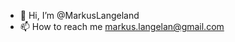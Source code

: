 - 👋 Hi, I’m @MarkusLangeland
- 📫 How to reach me markus.langelan@gmail.com

<!---
MarkusLangeland/MarkusLangeland is a ✨ special ✨ repository because its `README.md` (this file) appears on your GitHub profile.
You can click the Preview link to take a look at your changes.
--->
